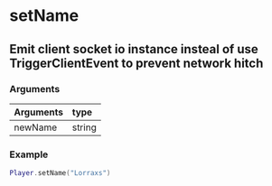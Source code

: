 # setName
## Emit client socket io instance insteal of use TriggerClientEvent to prevent network hitch
### Arguments
| Arguments    | type |
| ---------- | :--------- |
| newName | string |

### Example
```lua
Player.setName("Lorraxs")
```